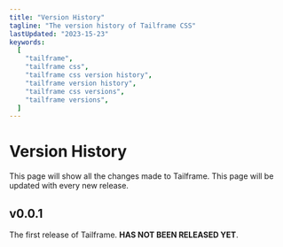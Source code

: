 ```yaml
---
title: "Version History"
tagline: "The version history of Tailframe CSS"
lastUpdated: "2023-15-23"
keywords:
  [
    "tailframe",
    "tailframe css",
    "tailframe css version history",
    "tailframe version history",
    "tailframe css versions",
    "tailframe versions",
  ]
---
```


# Version History

This page will show all the changes made to Tailframe. This page will be updated with every new release.

## v0.0.1

The first release of Tailframe. **HAS NOT BEEN RELEASED YET**.
